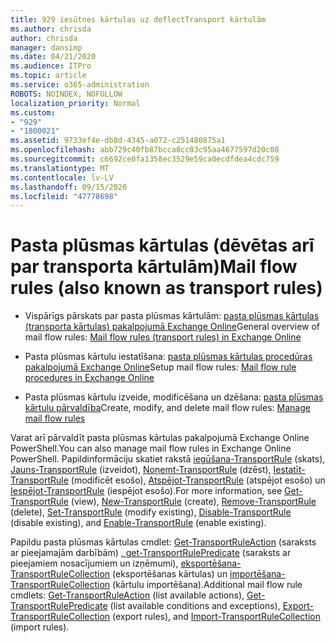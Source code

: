 ```yaml
---
title: 929 iesūtnes kārtulas uz deflectTransport kārtulām
ms.author: chrisda
author: chrisda
manager: dansimp
ms.date: 04/21/2020
ms.audience: ITPro
ms.topic: article
ms.service: o365-administration
ROBOTS: NOINDEX, NOFOLLOW
localization_priority: Normal
ms.custom:
- "929"
- "1800021"
ms.assetid: 9733ef4e-db8d-4345-a072-c251480875a1
ms.openlocfilehash: abb729c40fb87bcca8cc03c95aa4677597d20c08
ms.sourcegitcommit: c6692ce0fa1358ec3529e59ca0ecdfdea4cdc759
ms.translationtype: MT
ms.contentlocale: lv-LV
ms.lasthandoff: 09/15/2020
ms.locfileid: "47778698"
---
```

# <a name="mail-flow-rules-also-known-as-transport-rules"></a><span data-ttu-id="c8ead-102">Pasta plūsmas kārtulas (dēvētas arī par transporta kārtulām)</span><span class="sxs-lookup"><span data-stu-id="c8ead-102">Mail flow rules (also known as transport rules)</span></span>

- <span data-ttu-id="c8ead-103">Vispārīgs pārskats par pasta plūsmas kārtulām: [pasta plūsmas kārtulas (transporta kārtulas) pakalpojumā Exchange Online](https://technet.microsoft.com/library/jj919238.aspx)</span><span class="sxs-lookup"><span data-stu-id="c8ead-103">General overview of mail flow rules: [Mail flow rules (transport rules) in Exchange Online](https://technet.microsoft.com/library/jj919238.aspx)</span></span>

- <span data-ttu-id="c8ead-104">Pasta plūsmas kārtulu iestatīšana: [pasta plūsmas kārtulas procedūras pakalpojumā Exchange Online](https://technet.microsoft.com/library/dn600436.aspx)</span><span class="sxs-lookup"><span data-stu-id="c8ead-104">Setup mail flow rules: [Mail flow rule procedures in Exchange Online](https://technet.microsoft.com/library/dn600436.aspx)</span></span>

- <span data-ttu-id="c8ead-105">Pasta plūsmas kārtulu izveide, modificēšana un dzēšana: [pasta plūsmas kārtulu pārvaldība](https://technet.microsoft.com/library/jj657505.aspx)</span><span class="sxs-lookup"><span data-stu-id="c8ead-105">Create, modify, and delete mail flow rules: [Manage mail flow rules](https://technet.microsoft.com/library/jj657505.aspx)</span></span>

<span data-ttu-id="c8ead-106">Varat arī pārvaldīt pasta plūsmas kārtulas pakalpojumā Exchange Online PowerShell.</span><span class="sxs-lookup"><span data-stu-id="c8ead-106">You can also manage mail flow rules in Exchange Online PowerShell.</span></span> <span data-ttu-id="c8ead-107">Papildinformāciju skatiet rakstā [iegūšana-TransportRule](https://docs.microsoft.com/powershell/module/exchange/policy-and-compliance/get-transportrule) (skats), [Jauns-TransportRule](https://docs.microsoft.com/powershell/module/exchange/policy-and-compliance/new-transportrule) (izveidot), [Noņemt-TransportRule](https://docs.microsoft.com/powershell/module/exchange/policy-and-compliance/remove-transportrule) (dzēst), [Iestatīt-TransportRule](https://docs.microsoft.com/powershell/module/exchange/policy-and-compliance/set-transportrule) (modificēt esošo), [Atspējot-TransportRule](https://docs.microsoft.com/powershell/module/exchange/policy-and-compliance/disable-transportrule) (atspējot esošo) un [Iespējot-TransportRule](https://docs.microsoft.com/powershell/module/exchange/policy-and-compliance/enable-transportrule) (iespējot esošo).</span><span class="sxs-lookup"><span data-stu-id="c8ead-107">For more information, see [Get-TransportRule](https://docs.microsoft.com/powershell/module/exchange/policy-and-compliance/get-transportrule) (view), [New-TransportRule](https://docs.microsoft.com/powershell/module/exchange/policy-and-compliance/new-transportrule) (create), [Remove-TransportRule](https://docs.microsoft.com/powershell/module/exchange/policy-and-compliance/remove-transportrule) (delete), [Set-TransportRule](https://docs.microsoft.com/powershell/module/exchange/policy-and-compliance/set-transportrule) (modify existing), [Disable-TransportRule](https://docs.microsoft.com/powershell/module/exchange/policy-and-compliance/disable-transportrule) (disable existing), and [Enable-TransportRule](https://docs.microsoft.com/powershell/module/exchange/policy-and-compliance/enable-transportrule) (enable existing).</span></span>

<span data-ttu-id="c8ead-108">Papildu pasta plūsmas kārtulas cmdlet: [Get-TransportRuleAction](https://docs.microsoft.com/powershell/module/exchange/policy-and-compliance/get-transportruleaction) (saraksts ar pieejamajām darbībām) [, get-TransportRulePredicate](https://docs.microsoft.com/powershell/module/exchange/policy-and-compliance/get-transportrulepredicate) (saraksts ar pieejamiem nosacījumiem un izņēmumi), [eksportēšana-TransportRuleCollection](https://docs.microsoft.com/powershell/module/exchange/policy-and-compliance/export-transportrulecollection) (eksportēšanas kārtulas) un [importēšana-TransportRuleCollection](https://docs.microsoft.com/powershell/module/exchange/policy-and-compliance/import-transportrulecollection) (kārtulu importēšana).</span><span class="sxs-lookup"><span data-stu-id="c8ead-108">Additional mail flow rule cmdlets: [Get-TransportRuleAction](https://docs.microsoft.com/powershell/module/exchange/policy-and-compliance/get-transportruleaction) (list available actions), [Get-TransportRulePredicate](https://docs.microsoft.com/powershell/module/exchange/policy-and-compliance/get-transportrulepredicate) (list available conditions and exceptions), [Export-TransportRuleCollection](https://docs.microsoft.com/powershell/module/exchange/policy-and-compliance/export-transportrulecollection) (export rules), and [Import-TransportRuleCollection](https://docs.microsoft.com/powershell/module/exchange/policy-and-compliance/import-transportrulecollection) (import rules).</span></span>
